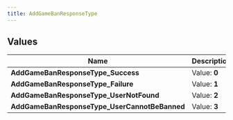 ```yaml
---
title: AddGameBanResponseType
---
```


## Values
| Name | Description |
| ---- | ----------- |
| **AddGameBanResponseType_Success** | Value: **0** |
| **AddGameBanResponseType_Failure** | Value: **1** |
| **AddGameBanResponseType_UserNotFound** | Value: **2** |
| **AddGameBanResponseType_UserCannotBeBanned** | Value: **3** |

